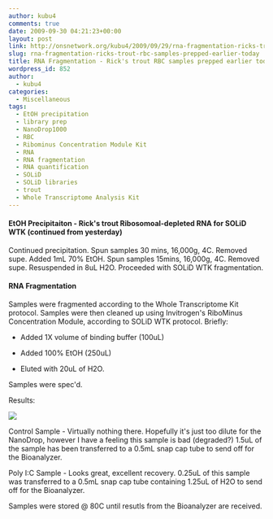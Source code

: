 ```yaml
---
author: kubu4
comments: true
date: 2009-09-30 04:21:23+00:00
layout: post
link: http://onsnetwork.org/kubu4/2009/09/29/rna-fragmentation-ricks-trout-rbc-samples-prepped-earlier-today/
slug: rna-fragmentation-ricks-trout-rbc-samples-prepped-earlier-today
title: RNA Fragmentation - Rick's trout RBC samples prepped earlier today
wordpress_id: 852
author:
  - kubu4
categories:
  - Miscellaneous
tags:
  - EtOH precipitation
  - library prep
  - NanoDrop1000
  - RBC
  - Ribominus Concentration Module Kit
  - RNA
  - RNA fragmentation
  - RNA quantification
  - SOLiD
  - SOLiD libraries
  - trout
  - Whole Transcriptome Analysis Kit
---
```


#### EtOH Precipitaiton - Rick's trout Ribosomoal-depleted RNA for SOLiD WTK (continued from yesterday)



Continued precipitation. Spun samples 30 mins, 16,000g, 4C. Removed supe. Added 1mL 70% EtOH. Spun samples 15mins, 16,000g, 4C. Removed supe. Resuspended in 8uL H2O. Proceeded with SOLiD WTK fragmentation.





#### RNA Fragmentation



Samples were fragmented according to the Whole Transcriptome Kit protocol. Samples were then cleaned up using Invitrogen's RiboMinus Concentration Module, according to SOLiD WTK protocol. Briefly:




    
  * Added 1X volume of binding buffer (100uL)

    
  * Added 100% EtOH (250uL)

    
  * Eluted with 20uL of H2O.



Samples were spec'd.

Results:

![](http://eagle.fish.washington.edu/Arabidopsis/RNA%20Spec%20Readings/20090929%20trou%20rbc%20ribo%20frag%20RNA%20SJW.jpg)

Control Sample - Virtually nothing there. Hopefully it's just too dilute for the NanoDrop, however I have a feeling this sample is bad (degraded?) 1.5uL of the sample has been transferred to a 0.5mL snap cap tube to send off for the Bioanalyzer.

Poly I:C Sample - Looks great, excellent recovery. 0.25uL of this sample was transferred to a 0.5mL snap cap tube containing 1.25uL of H2O to send off for the Bioanalyzer.

Samples were stored @ 80C until resutls from the Bioanalyzer are received.
